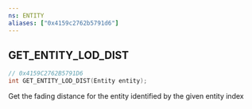 ```yaml
---
ns: ENTITY
aliases: ["0x4159c2762b5791d6"]
---
```

## GET_ENTITY_LOD_DIST

```c
// 0x4159C2762B5791D6
int GET_ENTITY_LOD_DIST(Entity entity);
```

Get the fading distance for the entity identified by the given entity index

